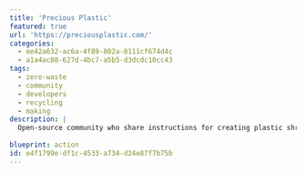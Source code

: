 ```yaml
---
title: 'Precious Plastic'
featured: true
url: 'https://preciousplastic.com/'
categories:
  - ee42a632-ac6a-4f89-802a-8111cf674d4c
  - a1a4ac88-627d-4bc7-a5b5-d3dcdc10cc43
tags:
  - zero-waste
  - community
  - developers
  - recycling
  - making
description: |
  Open-source community who share instructions for creating plastic shredders, injectors, and sheet presses, so you can create anything you want from used plastic. Collect plastic from neighbors, clean it, shred it, [3D print a mold](https://pinshape.com/blog/low-cost-injection-molding-using-3d-printing/), and create anything you can imagine! You can [buy the machines](https://preciousplastic.com/solutions/machines/overview.html) too if making them is out of your wheelhouse.
  
blueprint: action
id: e4f1799e-df1c-4533-a734-d24e87f7b75b
---
```

